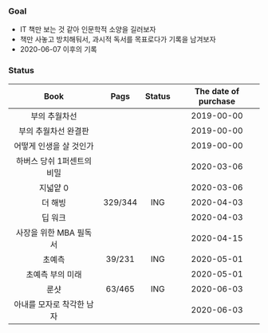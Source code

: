 ### Goal
- IT 책만 보는 것 같아 인문학적 소양을 길러보자
- 책만 사놓고 방치해둬서, 과시적 독서를 목표로다가 기록을 남겨보자
- 2020-06-07 이후의 기록

### Status
|Book|Pags|Status|The date of purchase|
|:--:|:--:|:--:|:--:|
|부의 추월차선|||2019-00-00|
|부의 추월차선 완결판|||2019-00-00|
|어떻게 인생을 살 것인가|||2019-00-00|
|하버스 당쉬 1퍼센트의 비밀|||2020-03-06|
|지넓얕 0|||2020-03-06|
|더 해빙|329/344|ING|2020-04-03|
|딥 워크|||2020-04-03|
|사장을 위한 MBA 필독서|||2020-04-15|
|초예측|39/231|ING|2020-05-01|
|초예측 부의 미래|||2020-05-01|
|룬샷|63/465|ING|2020-06-03|
|아내를 모자로 착각한 남자|||2020-06-03|
